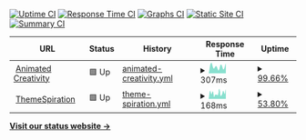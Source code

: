 [![Uptime CI](https://github.com/animatedcreativity/up/workflows/Uptime%20CI/badge.svg)](https://github.com/animatedcreativity/up/actions?query=workflow%3A%22Uptime+CI%22)
[![Response Time CI](https://github.com/animatedcreativity/up/workflows/Response%20Time%20CI/badge.svg)](https://github.com/animatedcreativity/up/actions?query=workflow%3A%22Response+Time+CI%22)
[![Graphs CI](https://github.com/animatedcreativity/up/workflows/Graphs%20CI/badge.svg)](https://github.com/animatedcreativity/up/actions?query=workflow%3A%22Graphs+CI%22)
[![Static Site CI](https://github.com/animatedcreativity/up/workflows/Static%20Site%20CI/badge.svg)](https://github.com/animatedcreativity/up/actions?query=workflow%3A%22Static+Site+CI%22)
[![Summary CI](https://github.com/animatedcreativity/up/workflows/Summary%20CI/badge.svg)](https://github.com/animatedcreativity/up/actions?query=workflow%3A%22Summary+CI%22)

<!--start: status pages-->
<!-- This summary is generated by Upptime (https://github.com/upptime/upptime) -->
<!-- Do not edit this manually, your changes will be overwritten -->
<!-- prettier-ignore -->
| URL | Status | History | Response Time | Uptime |
| --- | ------ | ------- | ------------- | ------ |
| <img alt="" src="https://favicons.githubusercontent.com/animatedcreativity.com" height="13"> [Animated Creativity](https://animatedcreativity.com/) | 🟩 Up | [animated-creativity.yml](https://github.com/animatedcreativity/up/commits/HEAD/history/animated-creativity.yml) | <details><summary><img alt="Response time graph" src="./graphs/animated-creativity/response-time-week.png" height="20"> 307ms</summary><br><a href="https://up.ylo.one/history/animated-creativity"><img alt="Response time 259" src="https://img.shields.io/endpoint?url=https%3A%2F%2Fraw.githubusercontent.com%2Fanimatedcreativity%2Fup%2FHEAD%2Fapi%2Fanimated-creativity%2Fresponse-time.json"></a><br><a href="https://up.ylo.one/history/animated-creativity"><img alt="24-hour response time 418" src="https://img.shields.io/endpoint?url=https%3A%2F%2Fraw.githubusercontent.com%2Fanimatedcreativity%2Fup%2FHEAD%2Fapi%2Fanimated-creativity%2Fresponse-time-day.json"></a><br><a href="https://up.ylo.one/history/animated-creativity"><img alt="7-day response time 307" src="https://img.shields.io/endpoint?url=https%3A%2F%2Fraw.githubusercontent.com%2Fanimatedcreativity%2Fup%2FHEAD%2Fapi%2Fanimated-creativity%2Fresponse-time-week.json"></a><br><a href="https://up.ylo.one/history/animated-creativity"><img alt="30-day response time 259" src="https://img.shields.io/endpoint?url=https%3A%2F%2Fraw.githubusercontent.com%2Fanimatedcreativity%2Fup%2FHEAD%2Fapi%2Fanimated-creativity%2Fresponse-time-month.json"></a><br><a href="https://up.ylo.one/history/animated-creativity"><img alt="1-year response time 259" src="https://img.shields.io/endpoint?url=https%3A%2F%2Fraw.githubusercontent.com%2Fanimatedcreativity%2Fup%2FHEAD%2Fapi%2Fanimated-creativity%2Fresponse-time-year.json"></a></details> | <details><summary><a href="https://up.ylo.one/history/animated-creativity">99.66%</a></summary><a href="https://up.ylo.one/history/animated-creativity"><img alt="All-time uptime 99.81%" src="https://img.shields.io/endpoint?url=https%3A%2F%2Fraw.githubusercontent.com%2Fanimatedcreativity%2Fup%2FHEAD%2Fapi%2Fanimated-creativity%2Fuptime.json"></a><br><a href="https://up.ylo.one/history/animated-creativity"><img alt="24-hour uptime 97.63%" src="https://img.shields.io/endpoint?url=https%3A%2F%2Fraw.githubusercontent.com%2Fanimatedcreativity%2Fup%2FHEAD%2Fapi%2Fanimated-creativity%2Fuptime-day.json"></a><br><a href="https://up.ylo.one/history/animated-creativity"><img alt="7-day uptime 99.66%" src="https://img.shields.io/endpoint?url=https%3A%2F%2Fraw.githubusercontent.com%2Fanimatedcreativity%2Fup%2FHEAD%2Fapi%2Fanimated-creativity%2Fuptime-week.json"></a><br><a href="https://up.ylo.one/history/animated-creativity"><img alt="30-day uptime 99.81%" src="https://img.shields.io/endpoint?url=https%3A%2F%2Fraw.githubusercontent.com%2Fanimatedcreativity%2Fup%2FHEAD%2Fapi%2Fanimated-creativity%2Fuptime-month.json"></a><br><a href="https://up.ylo.one/history/animated-creativity"><img alt="1-year uptime 99.81%" src="https://img.shields.io/endpoint?url=https%3A%2F%2Fraw.githubusercontent.com%2Fanimatedcreativity%2Fup%2FHEAD%2Fapi%2Fanimated-creativity%2Fuptime-year.json"></a></details>
| <img alt="" src="https://favicons.githubusercontent.com/themespiration.com" height="13"> [ThemeSpiration](https://themespiration.com/) | 🟩 Up | [theme-spiration.yml](https://github.com/animatedcreativity/up/commits/HEAD/history/theme-spiration.yml) | <details><summary><img alt="Response time graph" src="./graphs/theme-spiration/response-time-week.png" height="20"> 168ms</summary><br><a href="https://up.ylo.one/history/theme-spiration"><img alt="Response time 192" src="https://img.shields.io/endpoint?url=https%3A%2F%2Fraw.githubusercontent.com%2Fanimatedcreativity%2Fup%2FHEAD%2Fapi%2Ftheme-spiration%2Fresponse-time.json"></a><br><a href="https://up.ylo.one/history/theme-spiration"><img alt="24-hour response time 288" src="https://img.shields.io/endpoint?url=https%3A%2F%2Fraw.githubusercontent.com%2Fanimatedcreativity%2Fup%2FHEAD%2Fapi%2Ftheme-spiration%2Fresponse-time-day.json"></a><br><a href="https://up.ylo.one/history/theme-spiration"><img alt="7-day response time 168" src="https://img.shields.io/endpoint?url=https%3A%2F%2Fraw.githubusercontent.com%2Fanimatedcreativity%2Fup%2FHEAD%2Fapi%2Ftheme-spiration%2Fresponse-time-week.json"></a><br><a href="https://up.ylo.one/history/theme-spiration"><img alt="30-day response time 192" src="https://img.shields.io/endpoint?url=https%3A%2F%2Fraw.githubusercontent.com%2Fanimatedcreativity%2Fup%2FHEAD%2Fapi%2Ftheme-spiration%2Fresponse-time-month.json"></a><br><a href="https://up.ylo.one/history/theme-spiration"><img alt="1-year response time 192" src="https://img.shields.io/endpoint?url=https%3A%2F%2Fraw.githubusercontent.com%2Fanimatedcreativity%2Fup%2FHEAD%2Fapi%2Ftheme-spiration%2Fresponse-time-year.json"></a></details> | <details><summary><a href="https://up.ylo.one/history/theme-spiration">53.80%</a></summary><a href="https://up.ylo.one/history/theme-spiration"><img alt="All-time uptime 73.62%" src="https://img.shields.io/endpoint?url=https%3A%2F%2Fraw.githubusercontent.com%2Fanimatedcreativity%2Fup%2FHEAD%2Fapi%2Ftheme-spiration%2Fuptime.json"></a><br><a href="https://up.ylo.one/history/theme-spiration"><img alt="24-hour uptime 0.00%" src="https://img.shields.io/endpoint?url=https%3A%2F%2Fraw.githubusercontent.com%2Fanimatedcreativity%2Fup%2FHEAD%2Fapi%2Ftheme-spiration%2Fuptime-day.json"></a><br><a href="https://up.ylo.one/history/theme-spiration"><img alt="7-day uptime 53.80%" src="https://img.shields.io/endpoint?url=https%3A%2F%2Fraw.githubusercontent.com%2Fanimatedcreativity%2Fup%2FHEAD%2Fapi%2Ftheme-spiration%2Fuptime-week.json"></a><br><a href="https://up.ylo.one/history/theme-spiration"><img alt="30-day uptime 73.62%" src="https://img.shields.io/endpoint?url=https%3A%2F%2Fraw.githubusercontent.com%2Fanimatedcreativity%2Fup%2FHEAD%2Fapi%2Ftheme-spiration%2Fuptime-month.json"></a><br><a href="https://up.ylo.one/history/theme-spiration"><img alt="1-year uptime 73.62%" src="https://img.shields.io/endpoint?url=https%3A%2F%2Fraw.githubusercontent.com%2Fanimatedcreativity%2Fup%2FHEAD%2Fapi%2Ftheme-spiration%2Fuptime-year.json"></a></details>

<!--end: status pages-->

[**Visit our status website →**](https://up.ylo.one)
